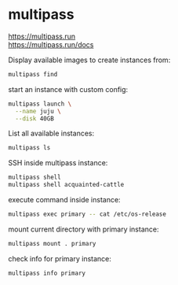 # multipass

https://multipass.run \
https://multipass.run/docs

Display available images to create instances from:
```bash
multipass find
```

start an instance with custom config:
```bash
multipass launch \
  --name juju \
  --disk 40GB
```

List all available instances:
```bash
multipass ls
```

SSH inside multipass instance:
```bash
multipass shell
multipass shell acquainted-cattle
```

execute command inside instance:
```bash
multipass exec primary -- cat /etc/os-release
```

mount current directory with primary instance:
```bash
multipass mount . primary
```

check info for primary instance:
```bash
multipass info primary
```

